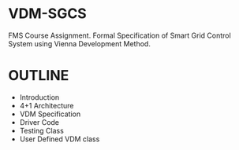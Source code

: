# VDM-SGCS
FMS Course Assignment. Formal Specification of Smart Grid Control System using Vienna Development Method.
# OUTLINE
- Introduction
- 4+1 Architecture
- VDM Specification
- Driver Code
- Testing Class
- User Defined VDM class
